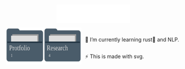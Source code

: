 <!-- ### Hi there 👋 -->
<!-- [test](https://gist.github.com/kiol1812/38d3d67dbd6c1cac4a156372c2072d49.js) -->

<!-- <img src="./files/lenia_rect.gif" /> -->

<!-- - 🔭 I’m currently working on ... -->
<!-- - 🌱 I’m currently learning `rust🦀` and `NLP` -->

<!--
**kiol1812/kiol1812** is a ✨ _special_ ✨ repository because its `README.md` (this file) appears on your GitHub profile.

Here are some ideas to get you started:

- 👯 I’m looking to collaborate on ...
- 🤔 I’m looking for help with ...
- 💬 Ask me about ...
- 📫 How to reach me: ...
- 😄 Pronouns: ...
- ⚡ Fun fact: ...
-->

<div align="center">
	<style>
		.folders{
			width: 300px;
			height: 100%;
			padding-left: 5px;
			display: flex;
		}
		.folder{
			display: inline-block;
		}
		.folder:hover{
			background-color: #005F7533;
		}
		.description{
			width: 400px;
			height: 100%;
			padding: 10px;
			display: flex;
			flex-direction: column;
			align-items: flex-start;
		}
		.main_{
			margin: 10px;
			display: flex;
			flex-direction: row;
			justify-content: flex-start;
			height: auto;
			width: 100%;
		}
	</style>
	<br>
	<img src="profile.svg" width="200" height="50" alt="Made with SVG">
	<div class="main_">
		<div class="folders">
			<div class="folder">
				<a href="https://github.com/kiol1812/kiol1812/tree/main/Folder/Protifolio">
					<img src="Protfolio.svg" width="130" height="100" alt="Made with SVG" />
				</a>
			</div>
			<div class="folder">
				<a href="https://github.com/kiol1812/kiol1812/tree/main/Folder/Research">
					<img src="Research.svg" width="130" height="100" alt="Made with SVG" />
				</a>
			</div>
		</div>
		<div class="description">
			<p>🌱 I’m currently learning rust🦀 and NLP.</p>
			<p>⚡ This is made with svg.</p>
		</div>
	</div>
	<br>
</div>

